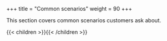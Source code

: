 +++
title = "Common scenarios"
weight = 90
+++

This section covers common scenarios customers ask about.

{{< children >}}{{< /children >}}
